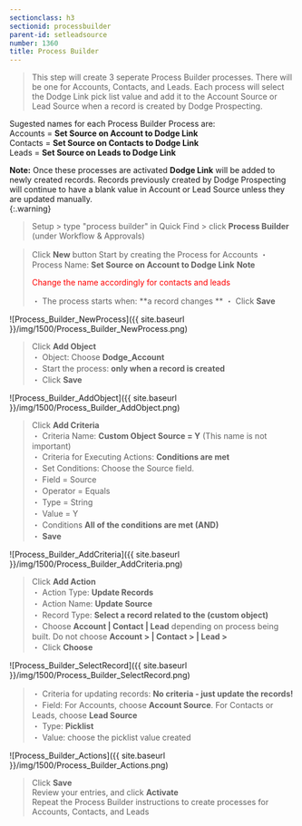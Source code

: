 ```yaml
---
sectionclass: h3
sectionid: processbuilder
parent-id: setleadsource
number: 1360
title: Process Builder
---
```

>This step will create 3 seperate Process Builder processes.  There will be one for Accounts, Contacts, and Leads.  Each process will select the Dodge Link pick list value and add it to the Account Source or Lead Source when a record is created by Dodge Prospecting. 

Sugested names for each Process Builder Process are:
<br>Accounts = **Set Source on Account to Dodge Link** 
<br>Contacts = **Set Source on Contacts to Dodge Link**
<br>Leads = **Set Source on Leads to Dodge Link** 

 **Note:**  Once these processes are activated **Dodge Link** will be added to newly created records. Records previously created by Dodge Prospecting will continue to have a blank value in Account or Lead Source unless they are updated manually.  
{:.warning}

>Setup > type "process builder" in Quick Find > click **Process Builder** (under Workflow & Approvals)  


>Click **New** button
Start by creating the Process for Accounts
  ・    Process Name: **Set Source on Account to Dodge Link**  **Note** <p style="color:red">Change the name accordingly for contacts and leads</p>
  ・   The process starts when: **a record changes **
  ・    Click **Save**

![Process_Builder_NewProcess]({{ site.baseurl }}/img/1500/Process_Builder_NewProcess.png)  

>Click **Add Object**  
  ・    Object: Choose **Dodge_Account**   
  ・    Start the process: **only when a record is created**    
  ・    Click **Save**  

![Process_Builder_AddObject]({{ site.baseurl }}/img/1500/Process_Builder_AddObject.png)

>Click **Add Criteria**   
  ・    Criteria Name: **Custom Object Source = Y** (This name is not important)  
  ・    Criteria for Executing Actions: **Conditions are met**  
  ・    Set Conditions: Choose the Source field.  
      ・    Field = Source   
      ・    Operator = Equals  
      ・    Type = String  
      ・    Value = Y  
  ・    Conditions **All of the conditions are met (AND)**  
  ・    **Save**  

![Process_Builder_AddCriteria]({{ site.baseurl }}/img/1500/Process_Builder_AddCriteria.png)


>Click **Add Action**  
  ・    Action Type: **Update Records**  
  ・    Action Name: **Update Source**  
  ・    Record Type: **Select a record related to the (custom object)**  
  ・    Choose **Account | Contact | Lead** depending on process being built. Do not choose **Account > | Contact > | Lead >**  
  ・    Click **Choose**  

![Process_Builder_SelectRecord]({{ site.baseurl }}/img/1500/Process_Builder_SelectRecord.png)  

>  ・    Criteria for updating records: **No criteria - just update the records!**  
  ・    Field: For Accounts, choose **Account Source**.  For Contacts or Leads, choose **Lead Source**  
  ・    Type: **Picklist**  
  ・    Value: choose the picklist value created  

![Process_Builder_Actions]({{ site.baseurl }}/img/1500/Process_Builder_Actions.png)

>Click **Save**  
Review your entries, and click **Activate**  
Repeat the Process Builder instructions to create processes for Accounts, Contacts, and Leads  
